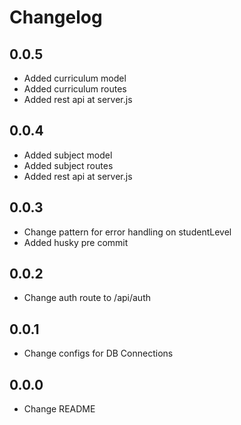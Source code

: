 # Changelog

## 0.0.5

- Added curriculum model
- Added curriculum routes
- Added rest api at server.js

## 0.0.4

- Added subject model
- Added subject routes
- Added rest api at server.js

## 0.0.3

- Change pattern for error handling on studentLevel
- Added husky pre commit

## 0.0.2

- Change auth route to /api/auth

## 0.0.1

- Change configs for DB Connections

## 0.0.0

- Change README
